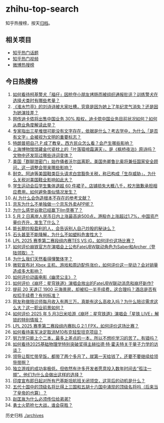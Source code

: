 # zhihu-top-search

知乎热搜榜，按天[归档](./archives)。

## 相关项目

- [知乎热门话题](https://github.com/justjavac/zhihu-trending-hot-questions)
- [知乎热门视频](https://github.com/justjavac/zhihu-trending-hot-video)
- [微博热搜榜](https://github.com/justjavac/weibo-trending-hot-search)

## 今日热搜榜

<!-- BEGIN -->
<!-- 最后更新时间 Sun May 04 2025 04:32:26 GMT+0800 (China Standard Time) -->

1. [如何看待柯基警犬「福仔」因抢夺小朋友烤肠而被组织通报批评？训练警犬在选择犬类时有哪些考量？](https://www.zhihu.com/search?q=https%3A%2F%2Fapi.zhihu.com%2Fquestions%2F1901755423884812777)
1. [《淮水竹亭》的刘诗诗被大家吐槽，究竟是因为她上了年纪灵气消失？还是因为她演技差？](https://www.zhihu.com/search?q=https%3A%2F%2Fapi.zhihu.com%2Fquestions%2F1901643134993170637)
1. [网传迪卡侬将出售中国业务 30% 股权，迪卡侬中国业务目前状况如何？如何从商业角度解读此举？](https://www.zhihu.com/search?q=https%3A%2F%2Fapi.zhihu.com%2Fquestions%2F1900970324528427564)
1. [专家指出三星堆很可能没有文字存在，依据是什么？考古学中，为什么「是否有文字」会被视为文明的重要标志？](https://www.zhihu.com/search?q=https%3A%2F%2Fapi.zhihu.com%2Fquestions%2F1900291080601208337)
1. [特朗普把自己 P 成了教皇，西方民众怎么看？会产生哪些影响？](https://www.zhihu.com/search?q=https%3A%2F%2Fapi.zhihu.com%2Fquestions%2F1902093606350709574)
1. [上海博物馆馆藏金代瓷枕上的「叶落猿啼霜满天」，是《枫桥夜泊》原诗吗？文物中还发现过哪些诗词变体？](https://www.zhihu.com/search?q=https%3A%2F%2Fapi.zhihu.com%2Fquestions%2F1899062932307948313)
1. [美国「群聊泄密门」始作俑者沃尔兹离职，美国务卿鲁比奥将兼任国家安全顾问，这一调整会带来哪些影响？](https://www.zhihu.com/search?q=https%3A%2F%2Fapi.zhihu.com%2Fquestions%2F1901547107145445813)
1. [耐克、阿迪等美国鞋类巨头请求白宫豁免关税，称已构成「生存威胁」，为什么关税对美国鞋业影响如此大？](https://www.zhihu.com/search?q=https%3A%2F%2Fapi.zhihu.com%2Fquestions%2F1901928675697451102)
1. [学生运动会后学生集体退超 60 件裙子，店铺损失大概八千，校方致歉承担相应费用，如何避免类似情况发生？](https://www.zhihu.com/search?q=https%3A%2F%2Fapi.zhihu.com%2Fquestions%2F1901939219317876212)
1. [AI 为什么会伪造根本不存在的参考文献？](https://www.zhihu.com/search?q=https%3A%2F%2Fapi.zhihu.com%2Fquestions%2F14497416309)
1. [京东为什么不单独做一个京东外卖APP呢？](https://www.zhihu.com/search?q=https%3A%2F%2Fapi.zhihu.com%2Fquestions%2F1900816477176701134)
1. [为什么感觉谷歌已经赢下llm竞赛了？](https://www.zhihu.com/search?q=https%3A%2F%2Fapi.zhihu.com%2Fquestions%2F1895510949819016773)
1. [5 月 2 日离岸人民币日内上涨最高逾500点，港股亦上涨超过1.7%，中国资产量价齐升，发生了什么？](https://www.zhihu.com/search?q=https%3A%2F%2Fapi.zhihu.com%2Fquestions%2F1901723303523125104)
1. [能长期炒股盈利的人，会告诉别人自己炒股的秘诀么？](https://www.zhihu.com/search?q=https%3A%2F%2Fapi.zhihu.com%2Fquestions%2F588683359)
1. [石头甚至不能降解，为什么不如塑料危害性大？](https://www.zhihu.com/search?q=https%3A%2F%2Fapi.zhihu.com%2Fquestions%2F1890847255059230873)
1. [LPL 2025 赛季第二赛段组内赛TES VS iG，如何评价这场比赛？](https://www.zhihu.com/search?q=https%3A%2F%2Fapi.zhihu.com%2Fquestions%2F1902093871325885070)
1. [如何评价崩铁官方在演唱会上公布FateUBW联动角色为Saber和Archer（登陆领取）？](https://www.zhihu.com/search?q=https%3A%2F%2Fapi.zhihu.com%2Fquestions%2F1902111006844512032)
1. [为什么我们天然看得懂繁体字？](https://www.zhihu.com/search?q=https%3A%2F%2Fapi.zhihu.com%2Fquestions%2F13460322187)
1. [微软宣布对 Xbox 主机、游戏和周边配件涨价，如何评价这一举动？会对销量造成多大影响？](https://www.zhihu.com/search?q=https%3A%2F%2Fapi.zhihu.com%2Fquestions%2F1901589012365439824)
1. [如何评价动画电影《幽灵公主》？](https://www.zhihu.com/search?q=https%3A%2F%2Fapi.zhihu.com%2Fquestions%2F32080226)
1. [如何评价《崩坏：星穹铁道》演唱会放出的FateUBW联动消息和崩坏新作?](https://www.zhihu.com/search?q=https%3A%2F%2Fapi.zhihu.com%2Fquestions%2F1902111606680298994)
1. [提前 20 天退订 1900 元海景房，却被扣一半手续费，这合理吗？酒店是否有权扣手续费？有何标准？](https://www.zhihu.com/search?q=https%3A%2F%2Fapi.zhihu.com%2Fquestions%2F1899920689122731417)
1. [网友称做陪诊师每月收入有两三万，真能有这么高收入吗？为什么陪诊需求这么大？这一职业前景如何？](https://www.zhihu.com/search?q=https%3A%2F%2Fapi.zhihu.com%2Fquestions%2F1901941131895342427)
1. [如何评价 2025 年 5 月3日米哈游《崩坏：星穹铁道》演唱会「星铁 LIVE」解锁的特别情报？](https://www.zhihu.com/search?q=https%3A%2F%2Fapi.zhihu.com%2Fquestions%2F1902111488468050290)
1. [LPL 2025 赛季第二赛段组内赛BLG 2:1 FPX，如何评价这场比赛？](https://www.zhihu.com/search?q=https%3A%2F%2Fapi.zhihu.com%2Fquestions%2F1902047949917238106)
1. [如何看待美军决定取消M10布克轻型坦克项目？](https://www.zhihu.com/search?q=https%3A%2F%2Fapi.zhihu.com%2Fquestions%2F1900535036534592532)
1. [努力学只能上个二本，最多上差点的一本，所以不想吃学习的苦了，有错吗？](https://www.zhihu.com/search?q=https%3A%2F%2Fapi.zhihu.com%2Fquestions%2F1899217979176105392)
1. [如何看待2025基础物理学特别突破奖得主赫拉德·特·霍夫特关于量子力学的访谈？](https://www.zhihu.com/search?q=https%3A%2F%2Fapi.zhihu.com%2Fquestions%2F1901556855068656730)
1. [领导让帮忙带早饭，都带了两个多月了，就第一天给钱了，还要不要继续给领导带啊？](https://www.zhihu.com/search?q=https%3A%2F%2Fapi.zhihu.com%2Fquestions%2F1895052402471728619)
1. [独立游戏的成功率极低，但依然有许多开发者愿意投入数年时间去“孤注一掷”。他们为什么会做出这样的选择？](https://www.zhihu.com/search?q=https%3A%2F%2Fapi.zhihu.com%2Fquestions%2F1900843885778928376)
1. [印度宣布即日起对所有巴基斯坦航班关闭领空，这背后的动机是什么？](https://www.zhihu.com/search?q=https%3A%2F%2Fapi.zhihu.com%2Fquestions%2F1901576688212637405)
1. [五代十国中的顶级名将比得上三国和五胡十六国中涌现的顶级名将吗（后来当了皇帝的也算）？](https://www.zhihu.com/search?q=https%3A%2F%2Fapi.zhihu.com%2Fquestions%2F377661878)
1. [赵匡胤为什么必须传位给弟弟?](https://www.zhihu.com/search?q=https%3A%2F%2Fapi.zhihu.com%2Fquestions%2F1899222355290592409)
1. [勇士火箭抢七大战，谁会获胜？](https://www.zhihu.com/search?q=https%3A%2F%2Fapi.zhihu.com%2Fquestions%2F1901969879348806330)

<!-- END -->

历史归档 [./archives](./archives)
